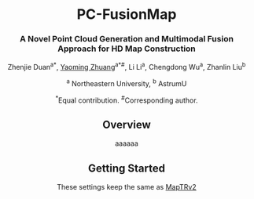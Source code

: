 <div align="center">
<h1>PC-FusionMap</h1>
<h3>A Novel Point Cloud Generation
and Multimodal Fusion Approach for HD Map
Construction</h3>




Zhenjie Duan<sup>a*</sup>, 
[Yaoming Zhuang](http://faculty.neu.edu.cn/zhuangyaoming/)<sup>a*#</sup>, 
Li Li<sup>a</sup>,
Chengdong Wu<sup>a</sup>,
Zhanlin Liu<sup>b</sup>

<sup>a</sup> Northeastern University, 
<sup>b</sup> AstrumU

<sup>*</sup>Equal contribution. <sup>#</sup>Corresponding author.

## Overview
aaaaaa


## Getting Started

These settings keep the same as [MapTRv2](https://github.com/hustvl/MapTR/tree/maptrv2)







